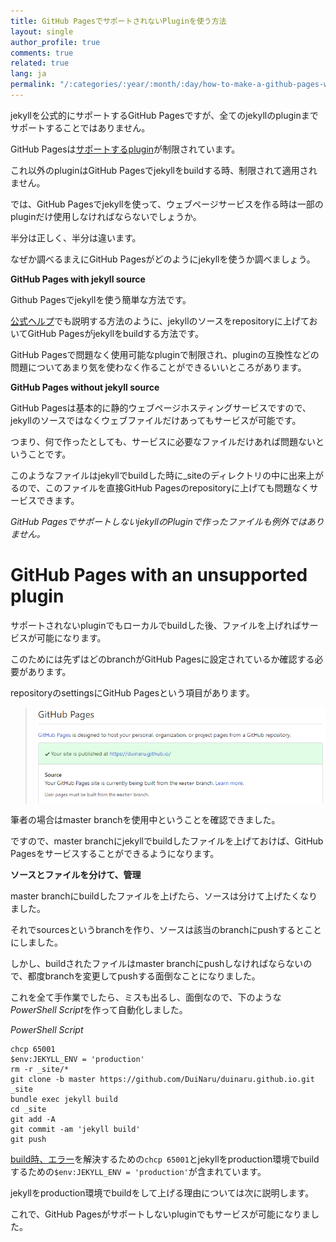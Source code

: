 ```yaml
---
title: GitHub PagesでサポートされないPluginを使う方法
layout: single
author_profile: true
comments: true
related: true
lang: ja
permalink: "/:categories/:year/:month/:day/how-to-make-a-github-pages-work-with-an-unsupported-plugin"
---
```


jekyllを公式的にサポートするGitHub Pagesですが、全てのjekyllのpluginまでサポートすることではありません。

GitHub Pagesは[サポートするplugin](http://pages.github.com/versions/)が制限されています。

これ以外のpluginはGitHub Pagesでjekyllをbuildする時、制限されて適用されません。

では、GitHub Pagesでjekyllを使って、ウェブページサービスを作る時は一部のpluginだけ使用しなければならないでしょうか。

半分は正しく、半分は違います。

なぜか調べるまえにGitHub Pagesがどのようにjekyllを使うか調べましょう。

**GitHub Pages with jekyll source**

Github Pagesでjekyllを使う簡単な方法です。

[公式ヘルプ](https://help.github.com/en/github/working-with-github-pages/setting-up-a-github-pages-site-with-jekyll)でも説明する方法のように、jekyllのソースをrepositoryに上げておいてGitHub Pagesがjekyllをbuildする方法です。

GitHub Pagesで問題なく使用可能なpluginで制限され、pluginの互換性などの問題についてあまり気を使わなく作ることができるいいところがあります。

**GitHub Pages without jekyll source**

GitHub Pagesは基本的に静的ウェブページホスティングサービスですので、jekyllのソースではなくウェブファイルだけあってもサービスが可能です。

つまり、何で作ったとしても、サービスに必要なファイルだけあれば問題ないということです。

このようなファイルはjekyllでbuildした時に\_siteのディレクトリの中に出来上がるので、このファイルを直接GitHub Pagesのrepositoryに上げても問題なくサービスできます。

*GitHub PagesでサポートしないjekyllのPluginで作ったファイルも例外ではありません。*

# GitHub Pages with an unsupported plugin

サポートされないpluginでもローカルでbuildした後、ファイルを上げればサービスが可能になります。

このためには先ずはどのbranchがGitHub Pagesに設定されているか確認する必要があります。

repositoryのsettingsにGitHub Pagesという項目があります。

> ![GitHub Pages Settings](\assets\images\2019-10-26-how-to-make-a-github-pages-work-with-an-unsupported-plugin\settings-github-pages.png)
> 

筆者の場合はmaster branchを使用中ということを確認できました。

ですので、master branchにjekyllでbuildしたファイルを上げておけば、GitHub Pagesをサービスすることができるようになります。

**ソースとファイルを分けて、管理**

master branchにbuildしたファイルを上げたら、ソースは分けて上げたくなりました。

それでsourcesというbranchを作り、ソースは該当のbranchにpushするとことにしました。

しかし、buildされたファイルはmaster branchにpushしなければならないので、都度branchを変更してpushする面倒なことになりました。

これを全て手作業でしたら、ミスも出るし、面倒なので、下のような*PowerShell Script*を作って自動化しました。

*PowerShell Script*
```
chcp 65001
$env:JEKYLL_ENV = 'production'
rm -r _site/*
git clone -b master https://github.com/DuiNaru/duinaru.github.io.git _site
bundle exec jekyll build
cd _site
git add -A
git commit -am 'jekyll build'
git push
```

[build時、エラー](/2019/10/23/blog-with-development-and-experience#%E5%95%8F%E9%A1%8C%E8%A7%A3%E6%B1%BA)を解決するための`chcp 65001`とjekyllをproduction環境でbuildするための`$env:JEKYLL_ENV = 'production'`が含まれています。

jekyllをproduction環境でbuildをして上げる理由については次に説明します。

これで、GitHub Pagesがサポートしないpluginでもサービスが可能になりました。